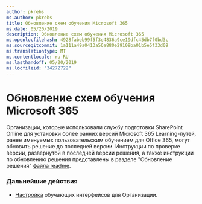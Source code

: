 ```yaml
---
author: pkrebs
ms.author: pkrebs
title: Обновление схем обучения Microsoft 365
ms.date: 05/20/2019
description: Обновление схем обучения Microsoft 365
ms.openlocfilehash: 4928fabeb99f5f3e4836a9ce19dfc45db7f0bd3c
ms.sourcegitcommit: 1a111a49a0413a56a880e29109ba01b5e5f33d09
ms.translationtype: MT
ms.contentlocale: ru-RU
ms.lasthandoff: 05/20/2019
ms.locfileid: "34272722"
---
```

# <a name="update-microsoft-365-learning-pathways"></a>Обновление схем обучения Microsoft 365

Организации, которые использовали службу подготовки SharePoint Online для установки более ранних версий Microsoft 365 Learning-путей, ранее именуемых пользовательским обучением для Office 365, могут обновить решение до последней версии. Инструкции по проверке версии, развернутой в последней версии решения, а также инструкции по обновлению решения представлены в разделе "Обновление решения" [файла readme](https://github.com/pnp/custom-learning-office-365/blob/master/README.md).  

### <a name="next-steps"></a>Дальнейшие действия
- [Настройка](custom_overview.md) обучающих интерфейсов для Организации.

